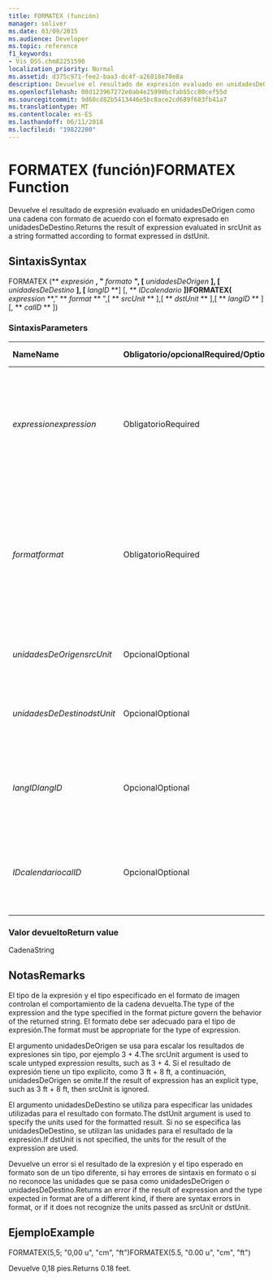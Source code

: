 ```yaml
---
title: FORMATEX (función)
manager: soliver
ms.date: 03/09/2015
ms.audience: Developer
ms.topic: reference
f1_keywords:
- Vis_DSS.chm82251590
localization_priority: Normal
ms.assetid: d375c971-fee2-baa3-dc4f-a26018e70e8a
description: Devuelve el resultado de expresión evaluado en unidadesDeOrigen como una cadena con formato de acuerdo con el formato expresado en unidadesDeDestino.
ms.openlocfilehash: 08d123967272e0ab4e25990bcfab55cc80cef55d
ms.sourcegitcommit: 9d60cd82b5413446e5bc8ace2cd689f683fb41a7
ms.translationtype: MT
ms.contentlocale: es-ES
ms.lasthandoff: 06/11/2018
ms.locfileid: "19822200"
---
```

# <a name="formatex-function"></a><span data-ttu-id="130d4-103">FORMATEX (función)</span><span class="sxs-lookup"><span data-stu-id="130d4-103">FORMATEX Function</span></span>

<span data-ttu-id="130d4-104">Devuelve el resultado de expresión evaluado en unidadesDeOrigen como una cadena con formato de acuerdo con el formato expresado en unidadesDeDestino.</span><span class="sxs-lookup"><span data-stu-id="130d4-104">Returns the result of expression evaluated in srcUnit as a string formatted according to format expressed in dstUnit.</span></span>
  
## <a name="syntax"></a><span data-ttu-id="130d4-105">Sintaxis</span><span class="sxs-lookup"><span data-stu-id="130d4-105">Syntax</span></span>

<span data-ttu-id="130d4-106">FORMATEX (** *expresión* **, "** *formato* **", [** *unidadesDeOrigen* **], [** *unidadesDeDestino* **], [** *langID* **] [, ** *IDcalendario* **])</span><span class="sxs-lookup"><span data-stu-id="130d4-106">FORMATEX(** *expression* **," ** *format* ** ",[ ** *srcUnit* ** ],[ ** *dstUnit* ** ],[ ** *langID* ** ][, ** *calID* ** ])</span></span> 
  
### <a name="parameters"></a><span data-ttu-id="130d4-107">Sintaxis</span><span class="sxs-lookup"><span data-stu-id="130d4-107">Parameters</span></span>

|<span data-ttu-id="130d4-108">**Name**</span><span class="sxs-lookup"><span data-stu-id="130d4-108">**Name**</span></span>|<span data-ttu-id="130d4-109">**Obligatorio/opcional**</span><span class="sxs-lookup"><span data-stu-id="130d4-109">**Required/Optional**</span></span>|<span data-ttu-id="130d4-110">**Tipo de datos**</span><span class="sxs-lookup"><span data-stu-id="130d4-110">**Data Type**</span></span>|<span data-ttu-id="130d4-111">**Descripción**</span><span class="sxs-lookup"><span data-stu-id="130d4-111">**Description**</span></span>|
|:-----|:-----|:-----|:-----|
| <span data-ttu-id="130d4-112">_expression_</span><span class="sxs-lookup"><span data-stu-id="130d4-112">_expression_</span></span> <br/> |<span data-ttu-id="130d4-113">Obligatorio</span><span class="sxs-lookup"><span data-stu-id="130d4-113">Required</span></span>  <br/> |<span data-ttu-id="130d4-114">**String**</span><span class="sxs-lookup"><span data-stu-id="130d4-114">**String**</span></span> <br/> |<span data-ttu-id="130d4-115">Combinación de constantes, operadores, funciones y referencias a celdas de ShapeSheet que da como resultado un valor.</span><span class="sxs-lookup"><span data-stu-id="130d4-115">A combination of constants, operators, functions, and references to ShapeSheet cells that results in a value.</span></span>  <br/> |
| <span data-ttu-id="130d4-116">_format_</span><span class="sxs-lookup"><span data-stu-id="130d4-116">_format_</span></span> <br/> |<span data-ttu-id="130d4-117">Obligatorio</span><span class="sxs-lookup"><span data-stu-id="130d4-117">Required</span></span>  <br/> |<span data-ttu-id="130d4-118">**String**</span><span class="sxs-lookup"><span data-stu-id="130d4-118">**String**</span></span> <br/> |<span data-ttu-id="130d4-119">La imagen de formato utilizada para dar formato a la cadena.</span><span class="sxs-lookup"><span data-stu-id="130d4-119">The format picture used to format the string.</span></span> <span data-ttu-id="130d4-120">Para obtener más información acerca de las imágenes de formato, vea [Acerca de las imágenes de formato](about-format-pictures.md).</span><span class="sxs-lookup"><span data-stu-id="130d4-120">For more information about format pictures, see [About Format Pictures](about-format-pictures.md).</span></span>  <br/> |
| <span data-ttu-id="130d4-121">_unidadesDeOrigen_</span><span class="sxs-lookup"><span data-stu-id="130d4-121">_srcUnit_</span></span> <br/> |<span data-ttu-id="130d4-122">Opcional</span><span class="sxs-lookup"><span data-stu-id="130d4-122">Optional</span></span>  <br/> |<span data-ttu-id="130d4-123">**String**</span><span class="sxs-lookup"><span data-stu-id="130d4-123">**String**</span></span> <br/> | <span data-ttu-id="130d4-124">Unidades usadas para evaluar expresión (PDA, cm etc.).</span><span class="sxs-lookup"><span data-stu-id="130d4-124">Units used to evaluate expression (in, cm, and so forth).</span></span>  <br/> |
| <span data-ttu-id="130d4-125">_unidadesDeDestino_</span><span class="sxs-lookup"><span data-stu-id="130d4-125">_dstUnit_</span></span> <br/> |<span data-ttu-id="130d4-126">Opcional</span><span class="sxs-lookup"><span data-stu-id="130d4-126">Optional</span></span>  <br/> |<span data-ttu-id="130d4-127">**String**</span><span class="sxs-lookup"><span data-stu-id="130d4-127">**String**</span></span> <br/> |<span data-ttu-id="130d4-128">Unidades que se usará para el resultado de expresión (PDA, cm etc.).</span><span class="sxs-lookup"><span data-stu-id="130d4-128">Units to use for the result of expression (in, cm, and so forth).</span></span>  <br/> |
| <span data-ttu-id="130d4-129">_langID_</span><span class="sxs-lookup"><span data-stu-id="130d4-129">_langID_</span></span> <br/> |<span data-ttu-id="130d4-130">Opcional</span><span class="sxs-lookup"><span data-stu-id="130d4-130">Optional</span></span>  <br/> |<span data-ttu-id="130d4-131">**Número**</span><span class="sxs-lookup"><span data-stu-id="130d4-131">**Number**</span></span> <br/> |<span data-ttu-id="130d4-132">El idioma utilizado para dar formato a las imágenes de fecha y hora de Microsoft Office System.</span><span class="sxs-lookup"><span data-stu-id="130d4-132">The language used when formatting Microsoft Office System date/time pictures.</span></span>  <br/> |
| <span data-ttu-id="130d4-133">_IDcalendario_</span><span class="sxs-lookup"><span data-stu-id="130d4-133">_calID_</span></span> <br/> |<span data-ttu-id="130d4-134">Opcional</span><span class="sxs-lookup"><span data-stu-id="130d4-134">Optional</span></span>  <br/> |<span data-ttu-id="130d4-135">**Número**</span><span class="sxs-lookup"><span data-stu-id="130d4-135">**Number**</span></span> <br/> |<span data-ttu-id="130d4-136">El calendario usado para dar formato a las imágenes de fecha y hora de Microsoft Office System.</span><span class="sxs-lookup"><span data-stu-id="130d4-136">The calendar used when formatting Microsoft Office System date/time pictures.</span></span>  <br/> |
   
### <a name="return-value"></a><span data-ttu-id="130d4-137">Valor devuelto</span><span class="sxs-lookup"><span data-stu-id="130d4-137">Return value</span></span>

<span data-ttu-id="130d4-138">Cadena</span><span class="sxs-lookup"><span data-stu-id="130d4-138">String</span></span>
  
## <a name="remarks"></a><span data-ttu-id="130d4-139">Notas</span><span class="sxs-lookup"><span data-stu-id="130d4-139">Remarks</span></span>

<span data-ttu-id="130d4-140">El tipo de la expresión y el tipo especificado en el formato de imagen controlan el comportamiento de la cadena devuelta.</span><span class="sxs-lookup"><span data-stu-id="130d4-140">The type of the expression and the type specified in the format picture govern the behavior of the returned string.</span></span> <span data-ttu-id="130d4-141">El formato debe ser adecuado para el tipo de expresión.</span><span class="sxs-lookup"><span data-stu-id="130d4-141">The format must be appropriate for the type of expression.</span></span>
  
<span data-ttu-id="130d4-142">El argumento unidadesDeOrigen se usa para escalar los resultados de expresiones sin tipo, por ejemplo 3 + 4.</span><span class="sxs-lookup"><span data-stu-id="130d4-142">The srcUnit argument is used to scale untyped expression results, such as 3 + 4.</span></span> <span data-ttu-id="130d4-143">Si el resultado de expresión tiene un tipo explícito, como 3 ft + 8 ft, a continuación, unidadesDeOrigen se omite.</span><span class="sxs-lookup"><span data-stu-id="130d4-143">If the result of expression has an explicit type, such as 3 ft + 8 ft, then srcUnit is ignored.</span></span>
  
<span data-ttu-id="130d4-144">El argumento unidadesDeDestino se utiliza para especificar las unidades utilizadas para el resultado con formato.</span><span class="sxs-lookup"><span data-stu-id="130d4-144">The dstUnit argument is used to specify the units used for the formatted result.</span></span> <span data-ttu-id="130d4-145">Si no se especifica las unidadesDeDestino, se utilizan las unidades para el resultado de la expresión.</span><span class="sxs-lookup"><span data-stu-id="130d4-145">If dstUnit is not specified, the units for the result of the expression are used.</span></span>
  
<span data-ttu-id="130d4-146">Devuelve un error si el resultado de la expresión y el tipo esperado en formato son de un tipo diferente, si hay errores de sintaxis en formato o si no reconoce las unidades que se pasa como unidadesDeOrigen o unidadesDeDestino.</span><span class="sxs-lookup"><span data-stu-id="130d4-146">Returns an error if the result of expression and the type expected in format are of a different kind, if there are syntax errors in format, or if it does not recognize the units passed as srcUnit or dstUnit.</span></span>
  
## <a name="example"></a><span data-ttu-id="130d4-147">Ejemplo</span><span class="sxs-lookup"><span data-stu-id="130d4-147">Example</span></span>

<span data-ttu-id="130d4-148">FORMATEX(5,5; "0,00 u", "cm", "ft")</span><span class="sxs-lookup"><span data-stu-id="130d4-148">FORMATEX(5.5, "0.00 u", "cm", "ft")</span></span> 
  
<span data-ttu-id="130d4-149">Devuelve 0,18 pies.</span><span class="sxs-lookup"><span data-stu-id="130d4-149">Returns 0.18 feet.</span></span> 
  

